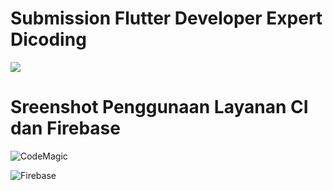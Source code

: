 # Submission Flutter Developer Expert Dicoding
<img src="https://api.codemagic.io/apps/63a616c6b6678f7b743c3e1f/63a616c6b6678f7b743c3e1e/status_badge.svg">

# Sreenshot Penggunaan Layanan CI dan Firebase

![CodeMagic](https://user-images.githubusercontent.com/101916003/209466944-e0afeab2-e446-4bd0-bd88-03f2eeb173ae.png)

![Firebase](https://user-images.githubusercontent.com/101916003/209466953-62d924c4-9cf0-4b56-beee-02ed25911282.png)
